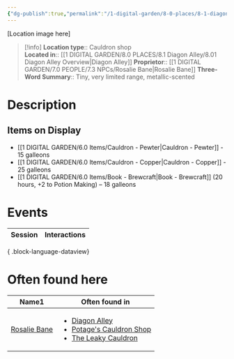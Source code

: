 ```yaml
---
{"dg-publish":true,"permalink":"/1-digital-garden/8-0-places/8-1-diagon-alley/8-1-12-potage-s-cauldron-shop/","tags":["#place","#diagon-alley","#shop"]}
---
```


[Location image here]
>[!info]
>**Location type**:: Cauldron shop  
>**Located in**:: [[1 DIGITAL GARDEN/8.0 PLACES/8.1 Diagon Alley/8.01 Diagon Alley Overview\|Diagon Alley]]
>**Proprietor**:: [[1 DIGITAL GARDEN/7.0 PEOPLE/7.3 NPCs/Rosalie Bane\|Rosalie Bane]]
>**Three-Word Summary**:: Tiny, very limited range, metallic-scented 

# Description


## Items on Display

- [[1 DIGITAL GARDEN/6.0 Items/Cauldron - Pewter\|Cauldron - Pewter]] - 15 galleons
- [[1 DIGITAL GARDEN/6.0 Items/Cauldron - Copper\|Cauldron - Copper]] - 25 galleons
- [[1 DIGITAL GARDEN/6.0 Items/Book - Brewcraft\|Book - Brewcraft]] (20 hours, +2 to Potion Making) – 18 galleons

# Events

| Session | Interactions |
| ------- | ------------ |

{ .block-language-dataview}

# Often found here

<div><table class="dataview table-view-table"><thead class="table-view-thead"><tr class="table-view-tr-header"><th class="table-view-th"><span>Name</span><span class="dataview small-text">1</span></th><th class="table-view-th"><span>Often found in</span></th></tr></thead><tbody class="table-view-tbody"><tr><td><span><a data-tooltip-position="top" aria-label="1 DIGITAL GARDEN/7.0 PEOPLE/7.3 NPCs/Rosalie Bane.md" data-href="1 DIGITAL GARDEN/7.0 PEOPLE/7.3 NPCs/Rosalie Bane.md" href="1 DIGITAL GARDEN/7.0 PEOPLE/7.3 NPCs/Rosalie Bane.md" class="internal-link" target="_blank" rel="noopener nofollow">Rosalie Bane</a></span></td><td><ul class="dataview dataview-ul dataview-result-list-ul"><li class="dataview-result-list-li"><span><a data-tooltip-position="top" aria-label="1 DIGITAL GARDEN/8.0 PLACES/8.1 Diagon Alley/8.01 Diagon Alley Overview.md" data-href="1 DIGITAL GARDEN/8.0 PLACES/8.1 Diagon Alley/8.01 Diagon Alley Overview.md" href="1 DIGITAL GARDEN/8.0 PLACES/8.1 Diagon Alley/8.01 Diagon Alley Overview.md" class="internal-link" target="_blank" rel="noopener nofollow">Diagon Alley</a></span></li><li class="dataview-result-list-li"><span><a data-tooltip-position="top" aria-label="1 DIGITAL GARDEN/8.0 PLACES/8.1 Diagon Alley/8.1.12 Potage's Cauldron Shop.md" data-href="1 DIGITAL GARDEN/8.0 PLACES/8.1 Diagon Alley/8.1.12 Potage's Cauldron Shop.md" href="1 DIGITAL GARDEN/8.0 PLACES/8.1 Diagon Alley/8.1.12 Potage's Cauldron Shop.md" class="internal-link" target="_blank" rel="noopener nofollow">Potage's Cauldron Shop</a></span></li><li class="dataview-result-list-li"><span><a data-tooltip-position="top" aria-label="1 DIGITAL GARDEN/8.0 PLACES/8.1 Diagon Alley/8.1.01 The Leaky Cauldron.md" data-href="1 DIGITAL GARDEN/8.0 PLACES/8.1 Diagon Alley/8.1.01 The Leaky Cauldron.md" href="1 DIGITAL GARDEN/8.0 PLACES/8.1 Diagon Alley/8.1.01 The Leaky Cauldron.md" class="internal-link" target="_blank" rel="noopener nofollow">The Leaky Cauldron</a></span></li></ul></td></tr></tbody></table></div>